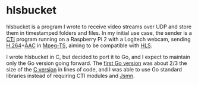 # hlsbucket

hlsbucket is a program I wrote to receive video streams over UDP and store
them in timestamped folders and files. In my initial use case, the sender is a
[CTI](https://github.com/jamieguinan/cti) program running on a Raspberry Pi 2
with a Logitech webcam,
sending [H.264](https://en.wikipedia.org/wiki/H.264/MPEG-4_AVC)+[AAC](https://en.wikipedia.org/wiki/Advanced_Audio_Coding) in [Mpeg-TS](https://en.wikipedia.org/wiki/MPEG_transport_stream),
aiming to be compatible with [HLS](https://en.wikipedia.org/wiki/HTTP_Live_Streaming).


I wrote hlsbucket in C, but decided to port it to Go, and I expect to
maintain only the Go version going forward. The
[first Go version](https://github.com/jamieguinan/hlsbucket/blob/aedbb8232692ab92f78bd0e2b0faab5e8e4c1986/hlsbucket.go)
was about 2/3 the size of the [C version](https://github.com/jamieguinan/hlsbucket/blob/aedbb8232692ab92f78bd0e2b0faab5e8e4c1986/hlsbucket.c) in lines of code, and
I was able to use Go standard libraries instead of requiring CTI modules
and [Jsmn](https://github.com/zserge/jsmn).

